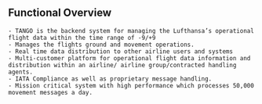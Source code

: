 ## Functional Overview
	- TANGO is the backend system for managing the Lufthansa’s operational flight data within the time range of -9/+9
	- Manages the flights ground and movement operations.
	- Real time data distribution to other airline users and systems
	- Multi-customer platform for operational flight data information and distribution within an airline/ airline group/contracted handling agents.
	- IATA Compliance as well as proprietary message handling.
	- Mission critical system with high performance which processes 50,000 movement messages a day.